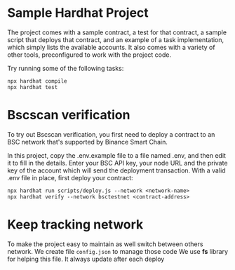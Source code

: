 # Sample Hardhat Project

The project comes with a sample contract, a test for that contract, a sample script that deploys that contract, and an example of a task implementation, which simply lists the available accounts. It also comes with a variety of other tools, preconfigured to work with the project code.

Try running some of the following tasks:

```
npx hardhat compile
npx hardhat test
```

# Bscscan verification

To try out Bscscan verification, you first need to deploy a contract to an BSC network that's supported by Binance Smart Chain.

In this project, copy the .env.example file to a file named .env, and then edit it to fill in the details. Enter your BSC API key, your node URL and the private key of the account which will send the deployment transaction. With a valid .env file in place, first deploy your contract:

```
npx hardhat run scripts/deploy.js --network <network-name>
npx hardhat verify --network bsctestnet <contract-address>
```

# Keep tracking network

To make the project easy to maintain as well switch between others network. We create file `config.json` to manage those code
We use **fs** library for helping this file. It always update after each deploy
